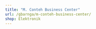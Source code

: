 ```yaml
---
title: "M. Conteh Business Center"
url: /gbarnga/m-conteh-business-center/
shop: Elektronik
---
```

